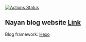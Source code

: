 [![Actions Status](https://github.com/nayan-tech/nayan-blog/workflows/Nayan%20blogs%20Prod/badge.svg)](https://github.com/nayan-tech/nayan-blog/actions)

## Nayan blog website [Link](https://nayan.co/blog/)

Blog framework: [Hexo](https://hexo.io/)
